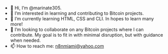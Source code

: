 - 👋 Hi, I’m @marinate305.
- 👀 I’m interested in learning and contributing to Bitcoin projects.
- 🌱 I’m currently learning HTML, CSS and CLI. In hopes to learn many more!
- 💞️ I’m looking to collaborate on any Bitcoin projects where I can contribute. My goal is to fit in with minimal disruption, but with guidance when needed.
- 📫 How to reach me: n8nmiami@yahoo.com

<!---
marinate305/marinate305 is a ✨ special ✨ repository because its `README.md` (this file) appears on your GitHub profile.
You can click the Preview link to take a look at your changes.
--->
